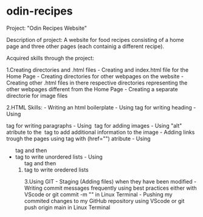 # odin-recipes
Project: "Odin Recipes Website"

Description of project: A website for food recipes consisting of a home page and three other pages (each containig a different recipe).

Acquired skills through the project:

1.Creating directories and .html files
    - Creating and index.html file for the Home Page
    - Creating directories for other webpages on the website
    - Creating other .html files in there respective directories representing the other webpages different from the Home Page
    - Creating a separate directorie for image files

2.HTML Skills:
    - Writing an html boilerplate
    - Using <h> tag for writing heading
    - Using <p> tag for writing paragraphs
    - Using <img src=""> tag for adding images
    - Using "alt" atribute to the <img> tag to add additional information to the image
    - Adding links trough the pages using <a> tag with (href="") atribute 
    - Using <ul> tag and then <li> tag to write unordered lists
    - Using <ol> tag and then <li> tag to write oredered lists

3.Using GIT
    - Staging (Adding files) when they have been modified
    - Writing commit messages frequently using best practices either with VScode or git commit -m "" in Linux Terminal
    - Pushing my commited changes to my GitHub repository using VScode or git push origin main in Linux Terminal

